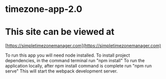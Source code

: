 # timezone-app-2.0
# This site can be viewed at 
[https://simpletimezonemanager.com](https://simpletimezonemanager.com)

To run this app you will need node installed.
To install project dependencies, in the command terminal run "npm install"
To run the application locally, after npm install command is complete run "npm run serve"
This will start the webpack development server.
